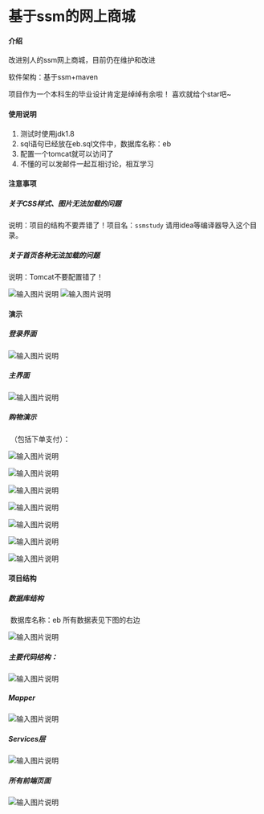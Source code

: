 # 基于ssm的网上商城

#### 介绍

改进别人的ssm网上商城，目前仍在维护和改进

软件架构：基于ssm+maven

项目作为一个本科生的毕业设计肯定是绰绰有余啦！
喜欢就给个star吧~

#### 使用说明

1.  测试时使用jdk1.8
2.  sql语句已经放在eb.sql文件中，数据库名称：eb
3.  配置一个tomcat就可以访问了
4.  不懂的可以发邮件一起互相讨论，相互学习

#### 注意事项

##### **关于CSS样式、图片无法加载的问题**

说明：项目的结构不要弄错了！项目名：`ssmstudy` 请用idea等编译器导入这个目录。

##### **关于首页各种无法加载的问题**

说明：Tomcat不要配置错了！

![输入图片说明](imgs/image-20210112194723328.png)
![输入图片说明](imgs/image-20210112194745883.png)
#### 演示

#####       登录界面

![输入图片说明](imgs/image-20201120145802713.png)

#####        主界面

![输入图片说明](imgs/clip_image002.jpg)

#####        购物演示

​             （包括下单支付）：

![输入图片说明](imgs/image-20201120150457823.png)

![输入图片说明](imgs/image-20201120150515504.png)

![输入图片说明](imgs/image-20201120150523832.png)

![输入图片说明](imgs/image-20201120150534321.png)

![输入图片说明](imgs/image-20201120150541319.png)

![输入图片说明](imgs/image-20201120150718139.png)

![输入图片说明](imgs/image-20201120150735327.png)

#### 项目结构

#####         数据库结构

​                       数据库名称：eb      所有数据表见下图的右边

![输入图片说明](imgs/image-20201120150840142.png)

#####           主要代码结构：



![输入图片说明](imgs/image-20201120150847899.png)

#####        Mapper

![输入图片说明](imgs/image-20201120150912408.png)

#####        Services层

![输入图片说明](imgs/image-20201120151012647.png)

#####       所有前端页面

![输入图片说明](imgs/image-20201120151554020.png)
